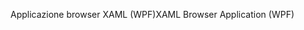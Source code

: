 <span data-ttu-id="5a978-101">Applicazione browser XAML (WPF)</span><span class="sxs-lookup"><span data-stu-id="5a978-101">XAML Browser Application (WPF)</span></span>